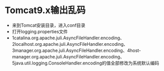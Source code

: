 # Tomcat9.x输出乱码

* 来到Tomcat安装目录，进入conf目录
* 打开logging.properties文件
* 1catalina.org.apache.juli.AsyncFileHandler.encoding、2localhost.org.apache.juli.AsyncFileHandler.encoding、3manager.org.apache.juli.AsyncFileHandler.encoding、4host-manager.org.apache.juli.AsyncFileHandler.encoding、5java.util.logging.ConsoleHandler.encoding的值全部修改为系统默认编码

